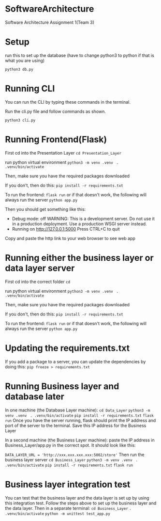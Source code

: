 # SoftwareArchitecture

Software Architecture Assignment 1(Team 3)

# Setup

run this to set up the database (have to change python3 to python if that is what you are using)

`python3 db.py`

# Running CLI

You can run the CLI by typing these commands in the terminal.

Run the cli.py file and follow commands as shown.

`python3 cli.py`

# Running Frontend(Flask)

First cd into the Presentation Layer
`cd Presentation_Layer`

run python virtual environment
`python3 -m venv .venv `
`. .venv/bin/activate`

Then, make sure you have the required packages downloaded

If you don't, then do this:
`pip install -r requirements.txt`

To run the frontend:
`flask run`
or if that doesn't work, the following will always run the server
`python app.py` 

Then you should get something like this:

- Debug mode: off
  WARNING: This is a development server. Do not use it in a production deployment. Use a production WSGI server instead.
- Running on http://127.0.0.1:5000
  Press CTRL+C to quit

Copy and paste the http link to your web browser to see web app

# Running either the business layer or data layer server
First cd into the correct folder
`cd`

run python virtual environment
`python3 -m venv .venv `
`. .venv/bin/activate`

Then, make sure you have the required packages downloaded

If you don't, then do this:
`pip install -r requirements.txt`

To run the frontend:
`flask run` 
or if that doesn't work, the following will always run the server
`python app.py` 

# Updating the requirements.txt 
If you add a package to a server, you can update the dependencies by doing this:
`pip freeze > requirements.txt`

# Running Business layer and database later
In one machine (the Database Layer machine): 
`cd Data_Layer`
`python3 -m venv .venv `
`. .venv/bin/activate`
`pip install -r requirements.txt`
`flask run` 
Once you have the server running, flask should print the IP address and port of the server to the terminal.
Save this IP address for the Business Layer

In a second machine (the Business Layer machine):
paste the IP address in Business_Layer/app.py in the correct spot. It should look like this:

`DATA_LAYER_URL = 'http://xxx.xxx.xxx.xxx:5002/store'`
Then run the business layer server
`cd Business_Layer`
`python3 -m venv .venv `
`. .venv/bin/activate`
`pip install -r requirements.txt`
`flask run` 


# Business layer integration test
You can test that the business layer and the data layer is set up by using this integration test.
Follow the steps above to set up the business layer and the data layer.
Then in a separate terminal:
`cd Business_Layer`
`. .venv/bin/activate`
`python -m unittest test_app.py`